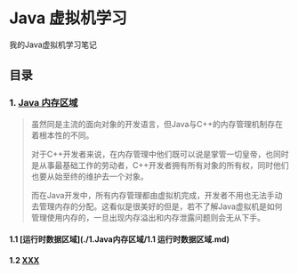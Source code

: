 # Java 虚拟机学习

我的Java虚拟机学习笔记

## 目录

### 1.  [Java 内存区域](./1.Java内存区域/)

> ​	虽然同是主流的面向对象的开发语言，但Java与C++的内存管理机制存在着根本性的不同。
>
> 对于C++开发者来说，在内存管理中他们既可以说是掌管一切皇帝，也同时是从事最基础工作的劳动者，C++开发者拥有所有对象的所有权，同时他们也要从始至终的维护去一个对象。
>
> 而在Java开发中，所有内存管理都由虚拟机完成，开发者不用也无法手动去管理内存的分配。这看似是很美好的但是，若不了解Java虚拟机是如何管理使用内存的，一旦出现内存溢出和内存泄露问题则会无从下手。

#### 1.1 [运行时数据区域](./1.Java内存区域/1.1 运行时数据区域.md)

#### 1.2 [XXX]()






